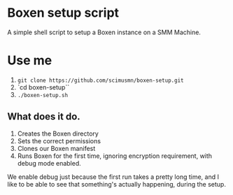 # Boxen setup script

A simple shell script to setup a Boxen instance on a SMM Machine.

# Use me
1. `git clone https://github.com/scimusmn/boxen-setup.git`
1. `cd boxen-setup``
1. `./boxen-setup.sh`

## What does it do.
1. Creates the Boxen directory
1. Sets the correct permissions
1. Clones our Boxen manifest
1. Runs Boxen for the first time, ignoring encryption requirement, with debug mode enabled.

We enable debug just because the first run takes a pretty long time, and I like to be able to see that something's actually happening, during the setup.
